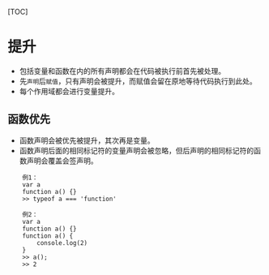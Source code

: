 [TOC]

# 提升

- 包括变量和函数在内的所有声明都会在代码被执行前首先被处理。
- 先`声明`后`赋值`，只有声明会被提升，而赋值会留在原地等待代码执行到此处。
- 每个作用域都会进行变量提升。

## 函数优先

- 函数声明会被优先被提升，其次再是变量。
- 函数声明后面的相同标记符的变量声明会被忽略，但后声明的相同标记符的函数声明会覆盖会签声明。
```
    例1：
    var a
    function a() {}
    >> typeof a === 'function'

    例2：
    var a
    function a() {}
    function a() {
        console.log(2)
    }
    >> a();
    >> 2
```